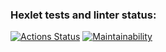 ### Hexlet tests and linter status:
[![Actions Status](https://github.com/seregad544/frontend-project-lvl1/workflows/hexlet-check/badge.svg)](https://github.com/seregad544/frontend-project-lvl1/actions)
[![Maintainability](https://api.codeclimate.com/v1/badges/a99a88d28ad37a79dbf6/maintainability)](https://codeclimate.com/github/codeclimate/codeclimate/maintainability)
<script id="asciicast-uPWfacnjiDXznd7rqHPdGr8Yv" src="https://asciinema.org/a/uPWfacnjiDXznd7rqHPdGr8Yv.js" async></script>